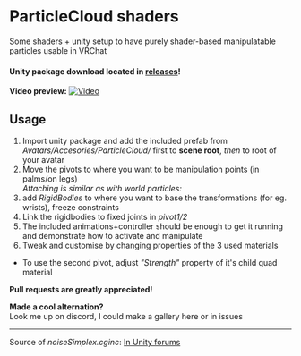 
# ParticleCloud shaders
Some shaders + unity setup to have purely shader-based manipulatable particles usable in VRChat
#### Unity package download located in [releases](../../releases)!  
  
**Video preview:**
[![Video](https://cdn-b-east.streamable.com/image/hiv2w_1.jpg)](https://streamable.com/s/hiv2w/ujzbhd)

## Usage

 1. Import unity package and add the included prefab from
    _Avatars/Accesories/ParticleCloud/_ first to **scene root**, _then_ to root of your avatar
 2. Move the pivots to where you want to be manipulation points (in palms/on legs)  
_Attaching is similar as with world particles:_
 4. add _RigidBodies_ to where you want to base the transformations (for eg. wrists), freeze constraints
 5. Link the rigidbodies to fixed joints in _pivot1/2_
 6. The included animations+controller should be enough to get it running and demonstrate how to activate and manipulate
 7. Tweak and customise by changing properties of the 3 used materials
 * To use the second pivot, adjust _"Strength"_ property of it's child quad material

**Pull requests are greatly appreciated!**

**Made a cool alternation?**  
Look me up on discord, I could make a gallery here or in issues

---
Source of *noiseSimplex.cginc*: [In Unity forums](https://forum.unity.com/threads/2d-3d-4d-optimised-perlin-noise-cg-hlsl-library-cginc.218372/)
